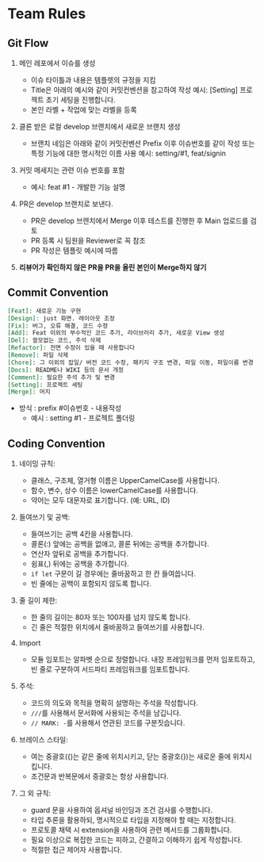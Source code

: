 # Team Rules
## Git Flow
1. 메인 레포에서 이슈를 생성
   - 이슈 타이틀과 내용은 템플렛의 규정을 지킴
   - Title은 아래의 예시와 같이 커밋컨벤션을 참고하여 작성
     예시: [Setting] 프로젝트 초기 세팅을 진행합니다.
   - 본인 라벨 + 작업에 맞는 라벨을 등록
     
2. 클론 받은 로컬 develop 브랜치에서 새로운 브랜치 생성
   - 브랜치 네임은 아래와 같이 커밋컨벤션 Prefix 이후 이슈번호를 같이 작성
     또는 특정 기능에 대한 명시적인 이름 사용
     예시: setting/#1, feat/signin
     
3. 커밋 메세지는 관련 이슈 번호를 포함
   - 예시: feat #1 - 개발한 기능 설명 
     
4. PR은 develop 브랜치로 보낸다.
   - PR은 develop 브렌치에서 Merge 이후 테스트를 진행한 후 Main 업로드를 검토
   - PR 등록 시 팀원을 Reviewer로 꼭 참조
   - PR 작성은 템플릿 예시에 따름 

5. **리뷰어가 확인하지 않은 PR을 PR을 올린 본인이 Merge하지 않기**


## Commit Convention
```markdown
[Feat]: 새로운 기능 구현
[Design]: just 화면. 레이아웃 조정
[Fix]: 버그, 오류 해결, 코드 수정
[Add]: Feat 이외의 부수적인 코드 추가, 라이브러리 추가, 새로운 View 생성
[Del]: 쓸모없는 코드, 주석 삭제
[Refactor]: 전면 수정이 있을 때 사용합니다
[Remove]: 파일 삭제
[Chore]: 그 이외의 잡일/ 버전 코드 수정, 패키지 구조 변경, 파일 이동, 파일이름 변경
[Docs]: README나 WIKI 등의 문서 개정
[Comment]: 필요한 주석 추가 및 변경
[Setting]: 프로젝트 세팅
[Merge]: 머지
```
-   방식 : prefix #이슈번호 - 내용작성
    -   예시 : setting #1 - 프로젝트 폴더링

## Coding Convention
1.  네이밍 규칙:
    -   클래스, 구조체, 열거형 이름은 UpperCamelCase를 사용합니다.
    -   함수, 변수, 상수 이름은 lowerCamelCase를 사용합니다.
    -   약어는 모두 대문자로 표기합니다. (예: URL, ID)
2.  들여쓰기 및 공백:
    -   들여쓰기는 공백 4칸을 사용합니다.
    -   콜론(:) 앞에는 공백을 없애고, 콜론 뒤에는 공백을 추가합니다.
    -   연산자 앞뒤로 공백을 추가합니다.
    -   쉼표(,) 뒤에는 공백을 추가합니다.
    - `if let` 구문이 길 경우에는 줄바꿈하고 한 칸 들여씁니다.
    - 빈 줄에는 공백이 포함되지 않도록 합니다.
3.  줄 길이 제한:
	 -   한 줄의 길이는 80자 또는 100자를 넘지 않도록 합니다.
    -   긴 줄은 적절한 위치에서 줄바꿈하고 들여쓰기를 사용합니다.
4.  Import
	- 모듈 임포트는 알파벳 순으로 정렬합니다. 내장 프레임워크를 먼저 임포트하고, 빈 줄로 구분하여 서드파티 프레임워크를 임포트합니다.
   
5.  주석:
    -   코드의 의도와 목적을 명확히 설명하는 주석을 작성합니다.
    -   `///`를 사용해서 문서화에 사용되는 주석을 남깁니다.
    -  `// MARK: -`를 사용해서 연관된 코드를 구분짓습니다.

6.  브레이스 스타일:
    -   여는 중괄호({)는 같은 줄에 위치시키고, 닫는 중괄호(})는 새로운 줄에 위치시킵니다.
    -   조건문과 반복문에서 중괄호는 항상 사용합니다.
7.  그 외 규칙:
    -   guard 문을 사용하여 옵셔널 바인딩과 조건 검사를 수행합니다.
    -   타입 추론을 활용하되, 명시적으로 타입을 지정해야 할 때는 지정합니다.
    -   프로토콜 채택 시 extension을 사용하여 관련 메서드를 그룹화합니다.
    -   필요 이상으로 복잡한 코드는 피하고, 간결하고 이해하기 쉽게 작성합니다.
    -   적절한 접근 제어자 사용합니다.
